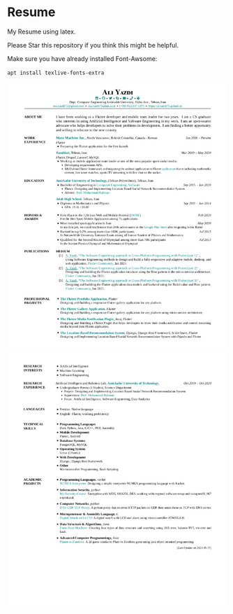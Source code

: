 # Resume
My Resume using latex.

Please Star this repository if you think this might be helpful.

Make sure you have already installed Font-Awsome:

`apt install texlive-fonts-extra`

![My Resume](pic1.png "My Resume1")
![My Resume](pic2.png "My Resume2")
